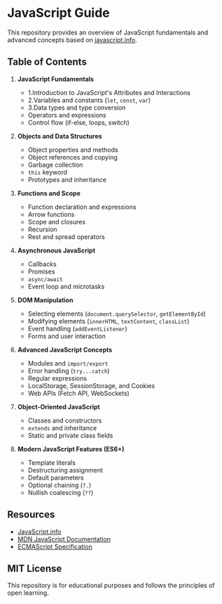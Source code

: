 # JavaScript Guide

This repository provides an overview of JavaScript fundamentals and advanced concepts based on [javascript.info](https://javascript.info/).

## Table of Contents

1. **JavaScript Fundamentals**
   - 1.Introduction to JavaScript's Attributes and Interactions
   - 2.Variables and constants (`let`, `const`, `var`)
   - 3.Data types and type conversion
   - Operators and expressions
   - Control flow (if-else, loops, switch)

2. **Objects and Data Structures**
   - Object properties and methods
   - Object references and copying
   - Garbage collection
   - `this` keyword
   - Prototypes and inheritance

3. **Functions and Scope**
   - Function declaration and expressions
   - Arrow functions
   - Scope and closures
   - Recursion
   - Rest and spread operators

4. **Asynchronous JavaScript**
   - Callbacks
   - Promises
   - `async/await`
   - Event loop and microtasks

5. **DOM Manipulation**
   - Selecting elements (`document.querySelector`, `getElementById`)
   - Modifying elements (`innerHTML`, `textContent`, `classList`)
   - Event handling (`addEventListener`)
   - Forms and user interaction

6. **Advanced JavaScript Concepts**
   - Modules and `import/export`
   - Error handling (`try...catch`)
   - Regular expressions
   - LocalStorage, SessionStorage, and Cookies
   - Web APIs (Fetch API, WebSockets)

7. **Object-Oriented JavaScript**
   - Classes and constructors
   - `extends` and inheritance
   - Static and private class fields

8. **Modern JavaScript Features (ES6+)**
   - Template literals
   - Destructuring assignment
   - Default parameters
   - Optional chaining (`?.`)
   - Nullish coalescing (`??`)

## Resources
- [JavaScript.info](https://javascript.info/)
- [MDN JavaScript Documentation](https://developer.mozilla.org/en-US/docs/Web/JavaScript)
- [ECMAScript Specification](https://tc39.es/ecma262/)

## MIT License
This repository is for educational purposes and follows the principles of open learning.
